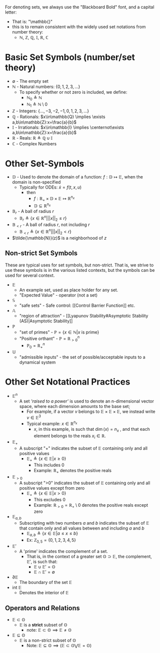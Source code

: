 For denoting sets, we always use the "Blackboard Bold" font, and a capital letter:
- That is: "\\mathbb{}"
- this is to remain consistent with the widely used set notations from number theory:
	- $\mathbb{N}$, $\mathbb{Z}$, $\mathbb{Q}$, $\mathbb{I}$, $\mathbb{R}$, $\mathbb{C}$
# Basic Set Symbols (number/set theory)
- $\emptyset$ - The empty set
- $\mathbb{N}$ - Natural numbers: $\{0,1,2,3,\dots\}$ 
	- To specify whether or not zero is included, we define:
		- $\mathbb{N}_0 \triangleq \mathbb{N}$
		- $\mathbb{N}_1 \triangleq \mathbb{N}\setminus 0$
- $\mathbb{Z}$ - Integers: $\{\dots,-3,-2,-1,0,1,2,3,\dots\}$
- $\mathbb{Q}$ - Rationals: $x\in\mathbb{Q} \implies \exists a,b\in\mathbb{Z}:x=\frac{a}{b}$
- $\mathbb{I}$ - Irrationals: $x\in\mathbb{I} \implies \centernot\exists a,b\in\mathbb{Z}:x=\frac{a}{b}$
- $\mathbb{R}$ - Reals: $\mathbb{R} \triangleq \mathbb{Q}\cup\mathbb{I}$
- $\mathbb{C}$ - Complex Numbers

# Other Set-Symbols
- $\mathbb{D}$ - Used to denote the domain of a function: $f:\mathbb{D}\mapsto\mathbb{E}$, when the domain is non-specified
	- Typically for ODEs: $\dot{x} = f(t,x,u)$
		- then
			- $f:\mathbb{R}_+\times\mathbb{D}\times\mathbb{E}\mapsto\mathbb{R}^{n_x}$
			- $\mathbb{D}\subseteq\mathbb{R}^{n_x}$ 
-  $\mathbb{B}_r$ - A ball of radius $r$
	- $\mathbb{B}_r \triangleq \{x\in\mathbb{R}^{n}\Big| ||x||_2 \leq r\}$
-  $\mathbb{B}_{<r}$ - A ball of radius $r$, not including $r$
	- $\mathbb{B}_{<r} \triangleq \{x\in\mathbb{R}^{n}\Big| ||x||_2 < r\}$ 
- $\tilde{\mathbb{N}}(z)$ is a neighborhood of $z$
## Non-strict Set Symbols
These are typical uses for set symbols, but non-strict. That is, we strive to use these symbols is in the various listed contexts, but the symbols can be used for several context.
- $\mathbb{E}$ 
	- An example set, used as place holder for any set.
	- "Expected Value" - operator (not a set)
- $\mathbb{S}$
	- "safe sets" - Safe control: [[Control Barrier Function]] etc.
- $\mathbb{A}$ 
	- "region of attraction" - [[Lyapunov Stability#Asymptotic Stability (AS)|Asymptotic Stability]]
- $\mathbb{P}$
	- "set of primes" - $\mathbb{P} = \{x\in \mathbb{N} | x\text{ is prime}\}$
	- "Positive orthant" - $\mathbb{P} = \mathbb{R}_{>0}^{n}$
		- $\mathbb{P}_0 = \mathbb{R}_{+}^{n}$
- $\mathbb{U}$ 
	- "admissible inputs" - the set of possible/acceptable inputs to a dynamical system

# Other Set Notational Practices
- $\mathbb{E}^{n}$ 
	- A set *'raised to a power'* is used to denote an n-dimensional vector space, where each dimension amounts to the base set;
		- For example, if a vector $v$ belongs to $\mathbb{E}\times\mathbb{E}\times\mathbb{E}$, we instead write $v\in \mathbb{E}^3$
		- Typical example: $x\in\mathbb{R}^{n_x}$ 
			- $x$, in this example, is such that $\dim(x) = n_x$ , and that each element belongs to the reals $x_i\in\mathbb{R}$.
- $\mathbb{E}_{+}$ 
	- A subscript "+" indicates the subset of $\mathbb{E}$ containing only and all positive values
		- $\mathbb{E}_+ \triangleq \{x\in\mathbb{E}|x\geq0\}$
			- This includes 0
			- Example: $\mathbb{R}_+$ denotes the positive reals
- $\mathbb{E}_{>0}$ 
	- A subscript ">0" indicates the subset of $\mathbb{E}$ containing only and all positive values except from zero
		- $\mathbb{E}_+ \triangleq \{x\in\mathbb{E}|x>0\}$
			- This excludes 0
			- Example: $\mathbb{R}_{>0} = \mathbb{R}_+\setminus0$ denotes the positive reals except zero
- $\mathbb{E}_{a,b}$ 
	- Subscripting with two numbers $a$ and $b$ indicates the subset of $\mathbb{E}$ that contain only and all values between and including $a$ and $b$
		- $\mathbb{E}_{a,b} \triangleq \{x\in\mathbb{E}|a\leq x \leq b\}$
		- Ex: $\mathbb{Z}_{0,5} = \{0,1,2,3,4,5\}$
- $\mathbb{E}'$ 
	- A 'prime' indicates the complement of a set.
		- That is, in the context of a greater set $\mathbb{O} \supset \mathbb{E}$, the complement, $\mathbb{E}'$, is such that:
			- $\mathbb{E} \cup \mathbb{E}' = \mathbb{O}$
			- $\mathbb{E} \cap \mathbb{E}' = \emptyset$
- $\partial\mathbb{E}$
	- The boundary of the set $\mathbb{E}$ 
- $\text{int}~\mathbb{E}$ 
	- Denotes the interior of $\mathbb{E}$

## Operators and Relations
- $\mathbb{E}\subset\mathbb{O}$ 
	- $\mathbb{E}$ is a **strict** subset of $\mathbb{O}$
		- note: $\mathbb{E}\subset\mathbb{O} \implies \mathbb{E} \not= \mathbb{O}$
- $\mathbb{E} \subseteq \mathbb{O}$
	- $\mathbb{E}$ is a non-strict subset of $\mathbb{O}$
		- Note: $\mathbb{E} \subseteq \mathbb{O} \implies \big(\mathbb{E}\subset\mathbb{O} \bigvee \mathbb{E}=\mathbb{O}\big)$




